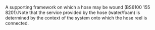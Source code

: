 A supporting framework on which a hose may be wound (BS6100 155 8201).Note that the service provided by the hose (water/foam) is determined by the context of the system onto which the hose reel is connected.